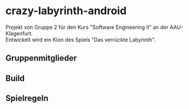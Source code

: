 # crazy-labyrinth-android
Projekt von Gruppe 2 für den Kurs "Software Engineering II" an der AAU-Klagenfurt. \
Entwickelt wird ein Klon des Spiels "Das verrückte Labyrinth".

## Gruppenmitglieder

## Build

## Spielregeln
